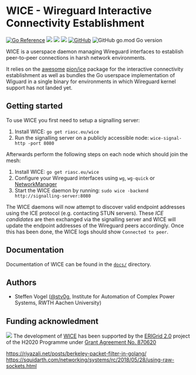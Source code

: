 # WICE - Wireguard Interactive Connectivity Establishment

[![Go Reference](https://pkg.go.dev/badge/github.com/stv0g/wice.svg)](https://pkg.go.dev/github.com/stv0g/wice)
![](https://img.shields.io/snyk/vulnerabilities/github/stv0g/wice)
[![](https://img.shields.io/github/checks-status/stv0g/wice/master)](https://github.com/stv0g/wice/actions)
[![](https://img.shields.io/librariesio/release/stv0g/wice)](https://libraries.io/github/stv0g/wice)
[![GitHub](https://img.shields.io/github/license/stv0g/wice)](https://github.com/stv0g/wice/blob/master/LICENSE)
![GitHub go.mod Go version](https://img.shields.io/github/go-mod/go-version/stv0g/wice)

WICE is a userspace daemon managing Wireguard interfaces to establish peer-to-peer connections in harsh network environments.

It relies on the [awesome](https://github.com/pion/awesome-pion) [pion/ice] package for the interactive connectivity establishment as well as bundles the Go userspace implementation of Wiguard in a single binary for environments in which Wireguard kernel support has not landed yet.

## Getting started

To use WICE you first need to setup a signalling server:

1. Install WICE: `go get riasc.eu/wice`
2. Run the signalling server on a publicly accessible node: `wice-signal-http -port 8080`

Afterwards perform the following steps on each node which should join the mesh:

1. Install WICE: `go get riasc.eu/wice`
2. Configure your Wireguard interfaces using `wg`, `wg-quick` or [NetworkManager](https://blogs.gnome.org/thaller/2019/03/15/wireguard-in-networkmanager/)
3. Start the WICE daemon by running: `sudo wice -backend http://signalling-server:8080`

The WICE daemons will now attempt to discover valid endpoint addresses using the ICE protocol (e.g. contacting STUN servers).
These _ICE candidates_ are then exchanged via the signalling server and WICE will update the endpoint addresses of the Wireguard peers accordingly.
Once this has been done, the WICE logs should show `Connected to peer`.

## Documentation

Documentation of WICE can be found in the [`docs/`](./docs) directory.

## Authors

- Steffen Vogel ([@stv0g](https://github.com/stv0g), Institute for Automation of Complex Power Systems, RWTH Aachen University)

## Funding acknowledment

![](https://erigrid2.eu/wp-content/uploads/2020/03/europa_flag_low.jpg) The development of [WICE] has been supported by the [ERIGrid 2.0] project of the H2020 Programme under [Grant Agreement No. 870620](https://cordis.europa.eu/project/id/870620)


[Wireguard]: https://wireguard.com
[wireguard-go]: https://git.zx2c4.com/wireguard-go
[pion/ice]: https://github.com/pion/ice
[ICE]: https://datatracker.ietf.org/doc/html/rfc8445
[ICE-PAC]: https://datatracker.ietf.org/doc/html/rfc8863
[ICE-TCP]: https://datatracker.ietf.org/doc/html/rfc6544
[Trickle ICE]: https://datatracker.ietf.org/doc/html/rfc8838
[ICE-SDP]: https://datatracker.ietf.org/doc/html/rfc8839
[TURN-TCP]: https://datatracker.ietf.org/doc/html/rfc6062
[TURN-STUN]: https://datatracker.ietf.org/doc/html/rfc8656
[STUN]: https://datatracker.ietf.org/doc/html/rfc8489
[SDP]: https://datatracker.ietf.org/doc/html/rfc8866
[SDP-Offer-Answer]: https://datatracker.ietf.org/doc/html/rfc3264
[JWS]: https://datatracker.ietf.org/doc/html/rfc7515
[JWS-CT]: https://tools.ietf.org/id/draft-jordan-jws-ct-02.html
[JCS]: https://datatracker.ietf.org/doc/html/rfc8785
[WICE]: https://github.com/stv0g/wice
[ERIGrid 2.0]: https://erigrid2.eu
[NetworkManager]: https://github.com/max-moser/network-manager-wireguard
[systemd-networkd]: https://www.freedesktop.org/software/systemd/man/systemd.netdev.html#%5BWireGuard%5D%20Section%20Options
[wg-quick]: https://manpages.debian.org/unstable/wireguard-tools/wg-quick.8.en.html
[kilo]: https://kilo.squat.ai
[Nftables]: https://www.netfilter.org/projects/nftables/manpage.html
[XEdDSA]: https://signal.org/docs/specifications/xeddsa/

https://riyazali.net/posts/berkeley-packet-filter-in-golang/
https://squidarth.com/networking/systems/rc/2018/05/28/using-raw-sockets.html
